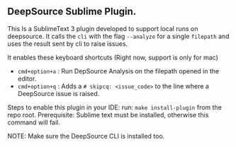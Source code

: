 ## DeepSource Sublime Plugin.

This Is a SublimeText 3 plugin developed to support local runs on deepsource.
It calls the `cli` with the flag `--analyze` for a single `filepath` and uses the result sent by cli to raise issues.

It enables these keyboard shortcuts (Right now, support is only for mac)
- `cmd+option+a` : Run DepSource Analysis on the filepath opened in the editor.
- `cmd+option+q` : Adds a `# skipcq: <issue_code>` to the line where a DeepSource issue is raised.

Steps to enable this plugin in your IDE:
run: `make install-plugin` from the repo root.
Prerequisite: Sublime text must be installed, otherwise this command will fail.

NOTE: Make sure the DeepSource CLI is installed too.
